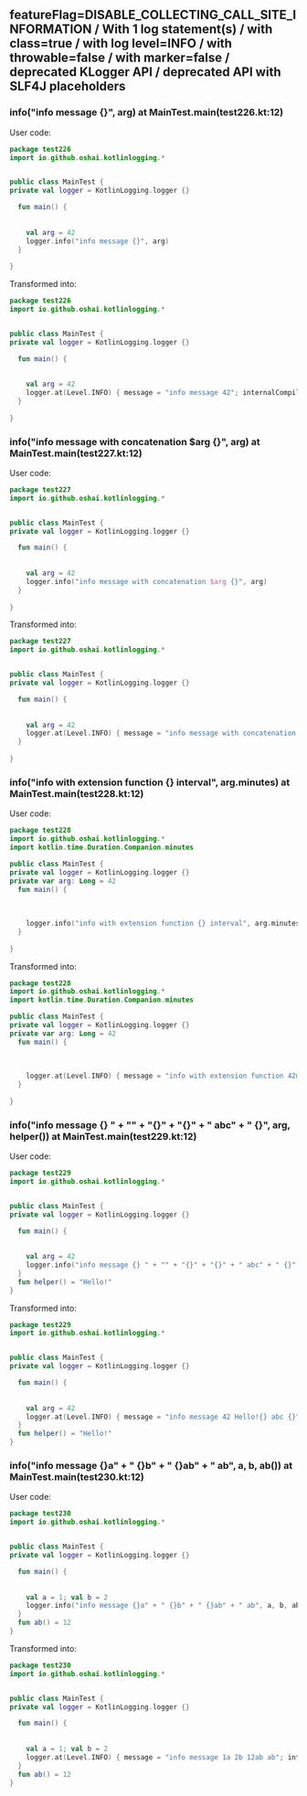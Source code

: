 ## featureFlag=DISABLE_COLLECTING_CALL_SITE_INFORMATION / With 1 log statement(s) / with class=true / with log level=INFO / with throwable=false / with marker=false / deprecated KLogger API / deprecated API with SLF4J placeholders



###  info("info message {}", arg) at MainTest.main(test226.kt:12)

User code:
```kotlin
package test226
import io.github.oshai.kotlinlogging.*


public class MainTest {
private val logger = KotlinLogging.logger {}

  fun main() {
    
    
    val arg = 42
    logger.info("info message {}", arg)
  }
  
}


```
  
Transformed into:
```kotlin
package test226
import io.github.oshai.kotlinlogging.*


public class MainTest {
private val logger = KotlinLogging.logger {}

  fun main() {
    
    
    val arg = 42
    logger.at(Level.INFO) { message = "info message 42"; internalCompilerData = KLoggingEventBuilder.InternalCompilerData(messageTemplate = "\"info message {}\"")
  }
  
}


```

###  info("info message with concatenation $arg {}", arg) at MainTest.main(test227.kt:12)

User code:
```kotlin
package test227
import io.github.oshai.kotlinlogging.*


public class MainTest {
private val logger = KotlinLogging.logger {}

  fun main() {
    
    
    val arg = 42
    logger.info("info message with concatenation $arg {}", arg)
  }
  
}


```
  
Transformed into:
```kotlin
package test227
import io.github.oshai.kotlinlogging.*


public class MainTest {
private val logger = KotlinLogging.logger {}

  fun main() {
    
    
    val arg = 42
    logger.at(Level.INFO) { message = "info message with concatenation 42 42"; internalCompilerData = KLoggingEventBuilder.InternalCompilerData(messageTemplate = "\"info message with concatenation $arg {}\"")
  }
  
}


```

###  info("info with extension function {} interval", arg.minutes) at MainTest.main(test228.kt:12)

User code:
```kotlin
package test228
import io.github.oshai.kotlinlogging.*
import kotlin.time.Duration.Companion.minutes

public class MainTest {
private val logger = KotlinLogging.logger {}
private var arg: Long = 42
  fun main() {
    
    
    
    logger.info("info with extension function {} interval", arg.minutes)
  }
  
}


```
  
Transformed into:
```kotlin
package test228
import io.github.oshai.kotlinlogging.*
import kotlin.time.Duration.Companion.minutes

public class MainTest {
private val logger = KotlinLogging.logger {}
private var arg: Long = 42
  fun main() {
    
    
    
    logger.at(Level.INFO) { message = "info with extension function 42m interval"; internalCompilerData = KLoggingEventBuilder.InternalCompilerData(messageTemplate = "\"info with extension function {} interval\"")
  }
  
}


```

###  info("info message {} " + "" + "{}" + "{}" + " abc" + " {}", arg, helper()) at MainTest.main(test229.kt:12)

User code:
```kotlin
package test229
import io.github.oshai.kotlinlogging.*


public class MainTest {
private val logger = KotlinLogging.logger {}

  fun main() {
    
    
    val arg = 42
    logger.info("info message {} " + "" + "{}" + "{}" + " abc" + " {}", arg, helper())
  }
  fun helper() = "Hello!"
}


```
  
Transformed into:
```kotlin
package test229
import io.github.oshai.kotlinlogging.*


public class MainTest {
private val logger = KotlinLogging.logger {}

  fun main() {
    
    
    val arg = 42
    logger.at(Level.INFO) { message = "info message 42 Hello!{} abc {}"; internalCompilerData = KLoggingEventBuilder.InternalCompilerData(messageTemplate = "\"info message {} \" + \"\" + \"{}\" + \"{}\" + \" abc\" + \" {}\"")
  }
  fun helper() = "Hello!"
}


```

###  info("info message {}a" + " {}b" + " {}ab" + " ab", a, b, ab()) at MainTest.main(test230.kt:12)

User code:
```kotlin
package test230
import io.github.oshai.kotlinlogging.*


public class MainTest {
private val logger = KotlinLogging.logger {}

  fun main() {
    
    
    val a = 1; val b = 2
    logger.info("info message {}a" + " {}b" + " {}ab" + " ab", a, b, ab())
  }
  fun ab() = 12
}


```
  
Transformed into:
```kotlin
package test230
import io.github.oshai.kotlinlogging.*


public class MainTest {
private val logger = KotlinLogging.logger {}

  fun main() {
    
    
    val a = 1; val b = 2
    logger.at(Level.INFO) { message = "info message 1a 2b 12ab ab"; internalCompilerData = KLoggingEventBuilder.InternalCompilerData(messageTemplate = "\"info message {}a\" + \" {}b\" + \" {}ab\" + \" ab\"")
  }
  fun ab() = 12
}


```
